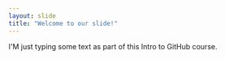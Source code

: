 ```yaml
---
layout: slide
title: "Welcome to our slide!"
---
```

I'M just typing some text as part of this Intro to GitHub course.
